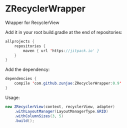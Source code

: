# ZRecyclerWrapper
Wrapper for RecyclerView

Add it in your root build.gradle at the end of repositories:

```java
allprojects {
    repositories {
		maven { url 'https://jitpack.io' }
	}
}
```
  
  
Add the dependency:

```java
dependencies {
	compile 'com.github.zunjae:ZRecyclerWrapper:0.9'
}
```

Usage:

```java
new ZRecyclerView(context, recyclerView, adapter)
	.withLayoutManager(LayoutManagerType.GRID)
	.withColumnSizes(3, 5)
	.build();
```
